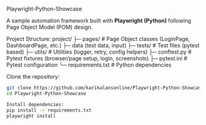 Playwright-Python-Showcase

A sample automation framework built with **Playwright (Python)** following Page Object Model (POM) design.

Project Structure:
project/
├─ pages/ # Page Object classes (LoginPage, DashboardPage, etc.)
├─ data (test data, input)
├─ tests/ # Test files (pytest based)
├─ utils/ # Utilities (logger, retry, config helpers)
├─ conftest.py # Pytest fixtures (browser/page setup, login, screenshots)
├─ pytest.ini # Pytest configuration
└─ requirements.txt # Python dependencies


Clone the repository:
   ```bash
   git clone https://github.com/karikalansonline/Playwright-Python-Showcase.git
   cd Playwright-Python-Showcase

Install dependencies:
   pip install -r requirements.txt
   playwright install